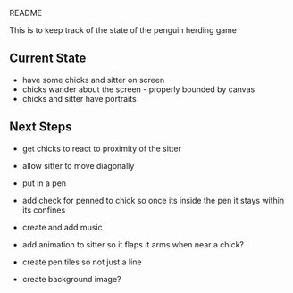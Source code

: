 README

This is to keep track of the state of the penguin herding game



Current State
-------------
- have some chicks and sitter on screen
- chicks wander about the screen - properly bounded by canvas
- chicks and sitter have portraits



Next Steps
----------
- get chicks to react to proximity of the sitter
- allow sitter to move diagonally
- put in a pen
- add check for penned to chick so once its inside the pen it stays within its confines

- create and add music
- add animation to sitter so it flaps it arms when near a chick?
- create pen tiles so not just a line
- create background image? 